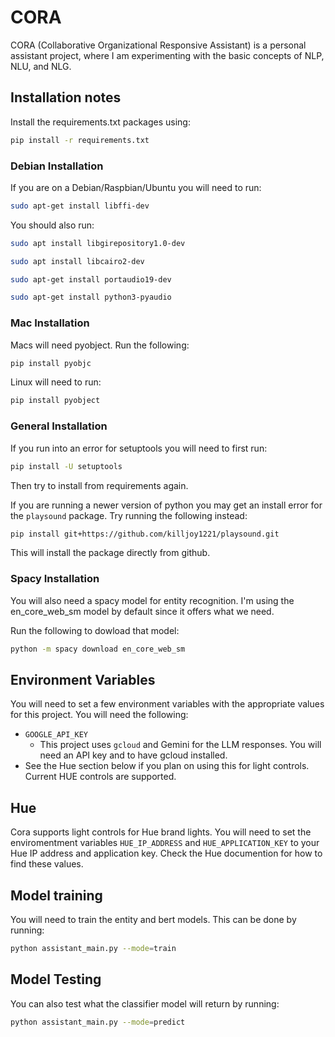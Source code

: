 # CORA

CORA (Collaborative Organizational Responsive Assistant) is a personal assistant
project, where I am experimenting with the basic concepts of NLP, NLU, and NLG.

## Installation notes

Install the requirements.txt packages using:

```sh
pip install -r requirements.txt
```

### Debian Installation

If you are on a Debian/Raspbian/Ubuntu you will need to run:

```sh
sudo apt-get install libffi-dev
```

You should also run:

```sh
sudo apt install libgirepository1.0-dev
```

```sh
sudo apt install libcairo2-dev
```

```sh
sudo apt-get install portaudio19-dev
```

```sh
sudo apt-get install python3-pyaudio
```

### Mac Installation

Macs will need pyobject. Run the following:

```sh
pip install pyobjc
```

Linux will need to run:

```sh
pip install pyobject
```

### General Installation

If you run into an error for setuptools you will need to first run:

```sh
pip install -U setuptools
```

Then try to install from requirements again.

If you are running a newer version of python you may get an install error for
the `playsound` package. Try running the following instead:

```sh
pip install git+https://github.com/killjoy1221/playsound.git
```

This will install the package directly from github.

### Spacy Installation

You will also need a spacy model for entity recognition. I'm using the en_core_web_sm
model by default since it offers what we need.

Run the following to dowload that model:

```sh
python -m spacy download en_core_web_sm
```

## Environment Variables

You will need to set a few environment variables with the appropriate values for this
project. You will need the following:

- `GOOGLE_API_KEY`
  - This project uses `gcloud` and Gemini for the LLM responses. You will need an API
    key and to have gcloud installed.
- See the Hue section below if you plan on using this for light controls. Current HUE
  controls are supported.

## Hue

Cora supports light controls for Hue brand lights. You will need to set the
enviromentment variables `HUE_IP_ADDRESS` and `HUE_APPLICATION_KEY` to your Hue
IP address and application key. Check the Hue documention for how to find these values.

## Model training

You will need to train the entity and bert models. This can be done by running:

```sh
python assistant_main.py --mode=train
```

## Model Testing

You can also test what the classifier model will return by running:

```sh
python assistant_main.py --mode=predict
```
